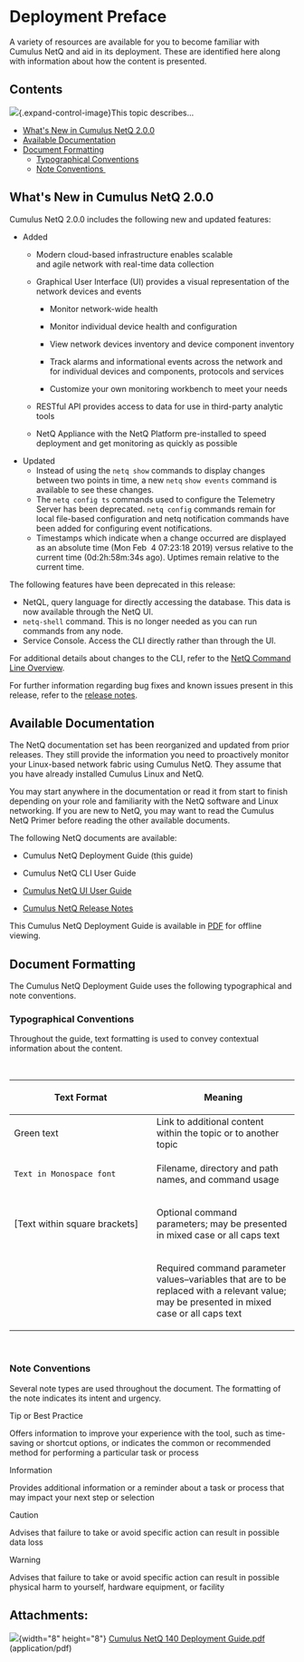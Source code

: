# Deployment Preface

A variety of resources are available for you to become familiar with
Cumulus NetQ and aid in its deployment. These are identified here along
with information about how the content is presented.

## Contents

![](images/icons/grey_arrow_down.png){.expand-control-image}This topic
describes...

-   [What's New in Cumulus NetQ
    2.0.0](#DeploymentPreface-What'sNewinCumulusNetQ2.0.0)
-   [Available Documentation](#DeploymentPreface-AvailableDocumentation)
-   [Document Formatting](#DeploymentPreface-DocumentFormatting)
    -   [Typographical
        Conventions](#DeploymentPreface-TypographicalConventions)
    -   [Note Conventions ](#DeploymentPreface-NoteConventions)

## What's New in Cumulus NetQ 2.0.0

Cumulus NetQ 2.0.0 includes the following new and updated features:

-   Added
    -   Modern cloud-based infrastructure enables scalable
        and agile network with real-time data collection
    -   Graphical User Interface (UI) provides a visual representation
        of the network devices and events
        -   Monitor network-wide health
        -   Monitor individual device health and configuration
        -   View network devices inventory and device component
            inventory

        -   Track alarms and informational events across the network and
            for individual devices and components, protocols and
            services

        -   Customize your own monitoring workbench to meet your needs

    -   RESTful API provides access to data for use in third-party
        analytic tools
    -   NetQ Appliance with the NetQ Platform pre-installed to speed
        deployment and get monitoring as quickly as possible
-   Updated
    -   Instead of using the `netq show` commands to display changes
        between two points in time, a new `netq` `show events` command
        is available to see these changes.
    -   The `netq config ts` commands used to configure the Telemetry
        Server has been deprecated. `netq config` commands remain for
        local file-based configuration and netq notification commands
        have been added for configuring event notifications.
    -   Timestamps which indicate when a change occurred are displayed
        as an absolute time (Mon Feb  4 07:23:18 2019) versus relative
        to the current time (0d:2h:58m:34s ago). Uptimes remain relative
        to the current time.

The following features have been deprecated in this release:

-   NetQL, query language for directly accessing the database. This data
    is now available through the NetQ UI.
-   `netq-shell` command. This is no longer needed as you can run
    commands from any node.
-   Service Console. Access the CLI directly rather than through the UI.

For additional details about changes to the CLI, refer to the [NetQ
Command Line Overview](NetQ_Command_Line_Overview).

For further information regarding bug fixes and known issues present in
this release, refer to the [release
notes](https://wiki.cumulusnetworks.com/display/PC/NetQ+2.0+EA+User+Documentation). 

## Available Documentation

The NetQ documentation set has been reorganized and updated from prior
releases. They still provide the information you need to
proactively monitor your Linux-based network fabric using Cumulus NetQ.
They assume that you have already installed Cumulus Linux and NetQ. 

You may start anywhere in the documentation or read it from start to
finish depending on your role and familiarity with the NetQ software and
Linux networking. If you are new to NetQ, you may want to read
the Cumulus NetQ Primer before reading the other available documents.

The following NetQ documents are available:

-   Cumulus NetQ Deployment Guide (this guide)

-   Cumulus NetQ CLI User Guide
-   [Cumulus NetQ UI User Guide](Cumulus_NetQ_UI_User_Guide)
-   [Cumulus NetQ Release
    Notes](https://support.cumulusnetworks.com/hc/en-us/articles/360005898274)

This Cumulus NetQ Deployment Guide is available in
[PDF](https://wiki.cumulusnetworks.com/display/PC/NetQ+2.0+EA+User+Documentation)
for offline viewing.

## Document Formatting

The Cumulus NetQ Deployment Guide uses the following typographical and
note conventions.

### Typographical Conventions

Throughout the guide, text formatting is used to convey contextual
information about the content.

 

<table>
<colgroup>
<col style="width: 50%" />
<col style="width: 50%" />
</colgroup>
<thead>
<tr class="header">
<th><div>
<p><strong>Text Format</strong></p>
</div></th>
<th><div>
<p><strong>Meaning</strong></p>
</div></th>
</tr>
</thead>
<tbody>
<tr class="odd">
<td><p>Green text</p></td>
<td>Link to additional content within the topic or to another topic</td>
</tr>
<tr class="even">
<td><p><code>Text in Monospace font</code></p></td>
<td><p>Filename, directory and path names, and command usage</p></td>
</tr>
<tr class="odd">
<td><p>[Text within square brackets]</p></td>
<td><p>Optional command parameters; may be presented in mixed case or all caps text</p></td>
</tr>
<tr class="even">
<td></td>
<td><p>Required command parameter values–variables that are to be replaced with a relevant value; may be presented in mixed case or all caps text</p></td>
</tr>
</tbody>
</table>

 

### Note Conventions 

Several note types are used throughout the document. The formatting of
the note indicates its intent and urgency.

Tip or Best Practice

Offers information to improve your experience with the tool, such as
time-saving or shortcut options, or indicates the common or recommended
method for performing a particular task or process

Information

Provides additional information or a reminder about a task or process
that may impact your next step or selection

Caution

Advises that failure to take or avoid specific action can result in
possible data loss

Warning

Advises that failure to take or avoid specific action can result in
possible physical harm to yourself, hardware equipment, or facility

## Attachments:

![](images/icons/bullet_blue.gif){width="8" height="8"} [Cumulus NetQ
140 Deployment Guide.pdf](attachments/8365380/8365384.pdf)
(application/pdf)  
